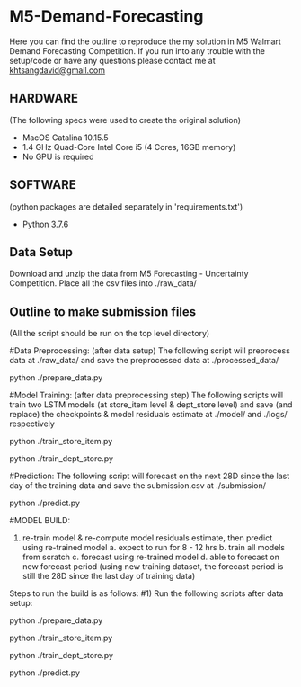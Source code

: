 # M5-Demand-Forecasting
Here you can find the outline to reproduce the my solution in M5 Walmart Demand Forecasting Competition. If you run into any trouble with the setup/code or have any questions please contact me at khtsangdavid@gmail.com

## HARDWARE
(The following specs were used to create the original solution)
- MacOS Catalina 10.15.5
- 1.4 GHz Quad-Core Intel Core i5 (4 Cores, 16GB memory)
- No GPU is required

## SOFTWARE
(python packages are detailed separately in 'requirements.txt')
- Python 3.7.6

## Data Setup
Download and unzip the data from M5 Forecasting - Uncertainty Competition. Place all the csv files into ./raw_data/

## Outline to make submission files
(All the script should be run on the top level directory)

#Data Preprocessing: (after data setup) The following script will preprocess data at ./raw_data/ and save the preprocessed data at ./processed_data/

python ./prepare_data.py

#Model Training: (after data preprocessing step) The following scripts will train two LSTM models (at store_item level & dept_store level) and save (and replace) the checkpoints & model residuals estimate at ./model/ and ./logs/ respectively

python ./train_store_item.py

python ./train_dept_store.py

#Prediction: The following script will forecast on the next 28D since the last day of the training data and save the submission.csv at ./submission/

python ./predict.py

#MODEL BUILD:
1. re-train model & re-compute model residuals estimate, then predict using re-trained model
    a. expect to run for 8 - 12 hrs
    b. train all models from scratch
    c. forecast using re-trained model
    d. able to forecast on new forecast period (using new training dataset, the forecast period is still the 28D since the last day of training data)

Steps to run the build is as follows:
#1) Run the following scripts after data setup:

python ./prepare_data.py

python ./train_store_item.py

python ./train_dept_store.py

python ./predict.py
